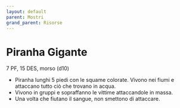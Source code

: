 ```yaml
---
layout: default
parent: Mostri
grand_parent: Risorse
---
```


# Piranha Gigante

7 PF, 15 DES, morso (d10)

- Piranha lunghi 5 piedi con le squame colorate. Vivono nei fiumi e attaccano tutto ciò che trovano in acqua.
- Vivono in gruppi e sopraffanno le vittime attaccandole in massa.
- Una volta che fiutano il sangue, non smettono di attaccare.